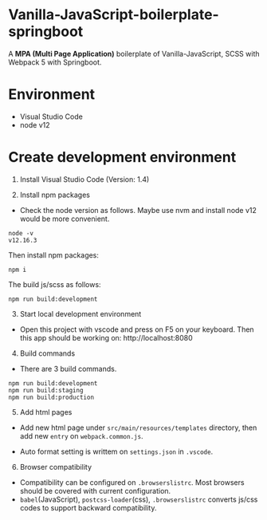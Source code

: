 # Vanilla-JavaScript-boilerplate-springboot

A **MPA (Multi Page Application)** boilerplate of Vanilla-JavaScript, SCSS with Webpack 5 with Springboot.

# Environment

- Visual Studio Code
- node v12

# Create development environment

1. Install Visual Studio Code (Version: 1.4)

2. Install npm packages

- Check the node version as follows. Maybe use nvm and install node v12 would be more convenient.

```
node -v
v12.16.3
```

Then install npm packages:

```
npm i
```

The build js/scss as follows:

```
npm run build:development
```

3. Start local development environment

- Open this project with vscode and press on F5 on your keyboard. 
Then this app should be working on: http://localhost:8080

4. Build commands

- There are 3 build commands.

```
npm run build:development
npm run build:staging
npm run build:production
```

5. Add html pages

- Add new html page under `src/main/resources/templates` directory, then add new `entry` on `webpack.common.js`.

- Auto format setting is writtem on `settings.json` in `.vscode`.


6. Browser compatibility

- Compatibility can be configured on `.browserslistrc`. Most browsers should be covered with current configuration.
- `babel`(JavaScript), `postcss-loader`(css), `.browserslistrc` converts js/css codes to support backward compatibility.
